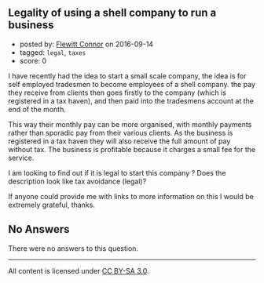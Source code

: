 ## Legality of using a shell company to run a business

- posted by: [Flewitt Connor](https://stackexchange.com/users/5186475/flewitt-connor) on 2016-09-14
- tagged: `legal`, `taxes`
- score: 0

I have recently had the idea to start a small scale company, the idea is for self employed tradesmen to become employees of a shell company. the pay they receive from clients then goes firstly to the company (which is registered in a tax haven), and then paid into the tradesmens account at the end of the month.

This way their monthly pay can be more organised, with monthly payments rather than sporadic pay from their various clients. As the business is registered in a tax haven they will also receive the full amount of pay without tax. The business is profitable because it charges a small fee for the service.

I am looking to find out if it is legal to start this company ? Does the description look like tax avoidance (legal)?   

If anyone could provide me with links to more information on this I would be extremely grateful, thanks. 
 

## No Answers

There were no answers to this question.


---

All content is licensed under [CC BY-SA 3.0](https://creativecommons.org/licenses/by-sa/3.0/).
